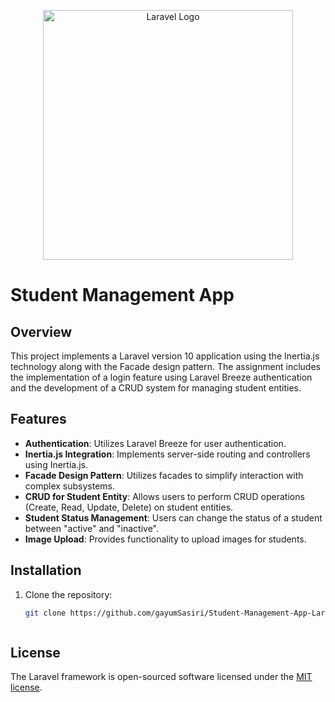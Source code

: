 <p align="center"><a href="https://laravel.com" target="_blank"><img src="https://raw.githubusercontent.com/laravel/art/master/logo-lockup/5%20SVG/2%20CMYK/1%20Full%20Color/laravel-logolockup-cmyk-red.svg" width="400" alt="Laravel Logo"></a></p>



# Student Management App  

## Overview

This project implements a Laravel version 10 application using the Inertia.js technology along with the Facade design pattern. The assignment includes the implementation of a login feature using Laravel Breeze authentication and the development of a CRUD system for managing student entities.

## Features

- **Authentication**: Utilizes Laravel Breeze for user authentication.
- **Inertia.js Integration**: Implements server-side routing and controllers using Inertia.js.
- **Facade Design Pattern**: Utilizes facades to simplify interaction with complex subsystems.
- **CRUD for Student Entity**: Allows users to perform CRUD operations (Create, Read, Update, Delete) on student entities.
- **Student Status Management**: Users can change the status of a student between "active" and "inactive".
- **Image Upload**: Provides functionality to upload images for students.

## Installation

1. Clone the repository:

   ```bash
   git clone https://github.com/gayumSasiri/Student-Management-App-Laravel-10.git



## License

The Laravel framework is open-sourced software licensed under the [MIT license](https://opensource.org/licenses/MIT).
